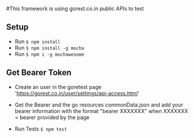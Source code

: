 #This framework is using gorest.co.in public APIs to test

## Setup
* Run `$ npm install`
* Run `$ npm install -g mocha`
* Run `$ npm i -g mochawesome`

## Get Bearer Token
* Create an user in the goretest page 'https://gorest.co.in/user/settings/api-access.html'
* Get the Bearer and the go resources commonData.json and add your bearer information with the format "bearer XXXXXXX" when XXXXXXX = bearer provided by the page

* Run Tests `$ npm test`
